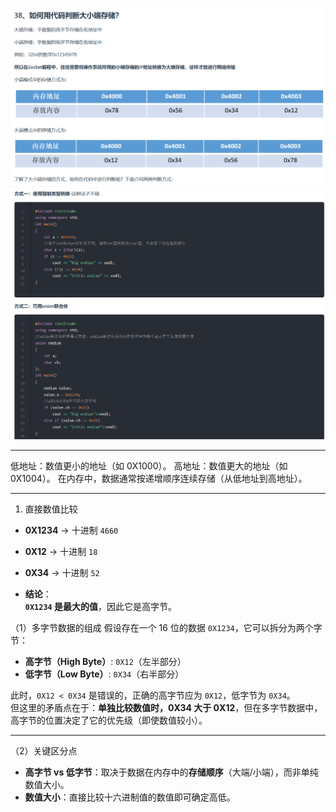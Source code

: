 ![alt text](38image1.png)
![alt text](38image2.png)

---

低地址：数值更小的地址（如 0X1000）。
​高地址：数值更大的地址（如 0X1004）。
在内存中，数据通常按递增顺序连续存储（从低地址到高地址）。

---

1. 直接数值比较
- **0X1234** → 十进制 `4660`
- **0X12**  → 十进制 `18`
- **0X34**  → 十进制 `52`

- **结论**：  
  **`0X1234` 是最大的值**，因此它是高字节。

（1）多字节数据的组成
假设存在一个 16 位的数据 `0X1234`，它可以拆分为两个字节：
- **高字节（High Byte）**: `0X12`（左半部分）
- **低字节（Low Byte）**: `0X34`（右半部分）

此时，`0X12 < 0X34` 是错误的，正确的高字节应为 `0X12`，低字节为 `0X34`。  
但这里的矛盾点在于：**单独比较数值时，0X34 大于 0X12**，但在多字节数据中，高字节的位置决定了它的优先级（即使数值较小）。

---

 （2）关键区分点
- **高字节 vs 低字节**：取决于数据在内存中的**存储顺序**（大端/小端），而非单纯数值大小。
- **数值大小**：直接比较十六进制值的数值即可确定高低。
